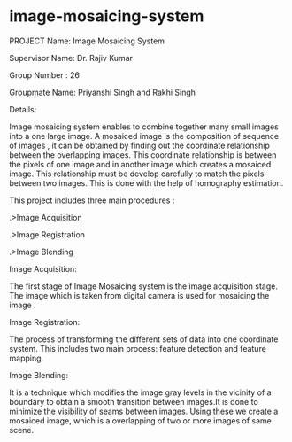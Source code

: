 # image-mosaicing-system
PROJECT Name: Image Mosaicing System

Supervisor Name: Dr. Rajiv Kumar

Group Number : 26

Groupmate Name: Priyanshi Singh and Rakhi Singh

Details:

Image mosaicing system  enables to combine together many small images into a one large image. A mosaiced image is the composition of sequence of images , it can be obtained by finding out the coordinate relationship between the overlapping images. This coordinate relationship is between the pixels of one image and in another image which creates a mosaiced image. This relationship must be develop carefully to match the pixels between two images. This is done with the help of homography estimation. 

This project includes three main procedures :

.>Image Acquisition

.>Image Registration

.>Image Blending

Image Acquisition:

The first stage of Image Mosaicing system is the image acquisition stage. The image which is taken from  digital camera is used for mosaicing the image .

Image Registration:

The process of transforming the different sets of data into one coordinate system. This includes two main process: feature detection and feature mapping.

Image Blending:

It is a technique which modifies the image gray levels in the vicinity of a boundary to obtain a smooth transition between images.It is done to minimize the visibility of seams between images.
Using these we create a mosaiced image, which is a overlapping of two or more images of same scene.
